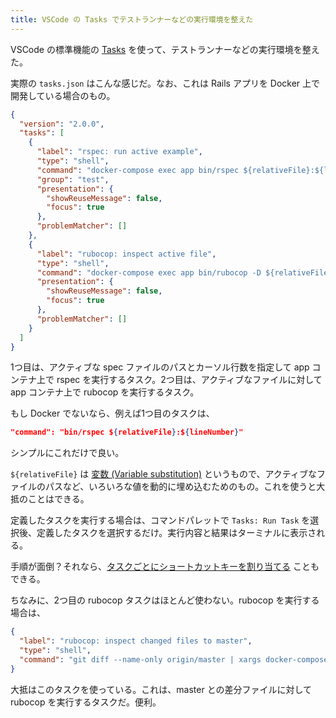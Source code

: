 ```yaml
---
title: VSCode の Tasks でテストランナーなどの実行環境を整えた
---
```


VSCode の標準機能の [Tasks](https://code.visualstudio.com/docs/editor/tasks) を使って、テストランナーなどの実行環境を整えた。

実際の `tasks.json` はこんな感じだ。なお、これは Rails アプリを Docker 上で開発している場合のもの。

```json
{
  "version": "2.0.0",
  "tasks": [
    {
      "label": "rspec: run active example",
      "type": "shell",
      "command": "docker-compose exec app bin/rspec ${relativeFile}:${lineNumber}",
      "group": "test",
      "presentation": {
        "showReuseMessage": false,
        "focus": true
      },
      "problemMatcher": []
    },
    {
      "label": "rubocop: inspect active file",
      "type": "shell",
      "command": "docker-compose exec app bin/rubocop -D ${relativeFile}",
      "presentation": {
        "showReuseMessage": false,
        "focus": true
      },
      "problemMatcher": []
    }
  ]
}
```

1つ目は、アクティブな spec ファイルのパスとカーソル行数を指定して app コンテナ上で rspec を実行するタスク。2つ目は、アクティブなファイルに対して app コンテナ上で rubocop を実行するタスク。

もし Docker でないなら、例えば1つ目のタスクは、

```json
"command": "bin/rspec ${relativeFile}:${lineNumber}"
```

シンプルにこれだけで良い。

`${relativeFile}` は [変数 (Variable substitution)](https://code.visualstudio.com/docs/editor/tasks#_variable-substitution) というもので、アクティブなファイルのパスなど、いろいろな値を動的に埋め込むためのもの。これを使うと大抵のことはできる。

定義したタスクを実行する場合は、コマンドパレットで `Tasks: Run Task` を選択後、定義したタスクを選択するだけ。実行内容と結果はターミナルに表示される。

手順が面倒？それなら、[タスクごとにショートカットキーを割り当てる](https://code.visualstudio.com/docs/editor/tasks#_binding-keyboard-shortcuts-to-tasks) こともできる。

ちなみに、2つ目の rubocop タスクはほとんど使わない。rubocop を実行する場合は、

```json
{
  "label": "rubocop: inspect changed files to master",
  "type": "shell",
  "command": "git diff --name-only origin/master | xargs docker-compose exec -T app bin/rubocop -aD",
}
```

大抵はこのタスクを使っている。これは、master との差分ファイルに対して rubocop を実行するタスクだ。便利。
